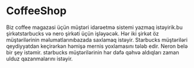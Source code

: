 # CoffeeShop
Biz coffee magazasi üçün müştəri idarəetmə sistemi yazmaq istəyirik.bu şirkətstarbucks və nero şirkəti üçün işləyəcək. Hər iki şirkət öz müştərilərinin məlumatlarınıbazada saxlamaq istəyir. Starbucks müştəriləri qeydiyyatdan keçirərkən həmişə mernis yoxlamasını tələb edir. Neron belə bir şey istəmir. starbucks müştərilərinin hər dəfə qəhvə aldıqları zaman ulduz qazanmalarını istəyir.  
